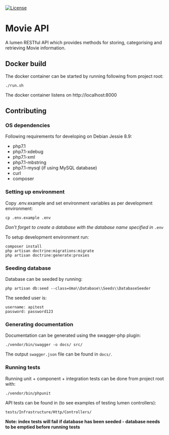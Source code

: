 [![License](https://img.shields.io/badge/license-Apache-blue.svg?style=flat-square)](LICENSE-2.0.txt)

# Movie API

A lumen RESTful API which provides methods for storing, categorising and retrieving Movie information.

## Docker build

The docker container can be started by running following from project root:

```
./run.sh
```

The docker container listens on http://localhost:8000

## Contributing

### OS dependencies

Following requirements for developing on Debian Jessie 8.9:

- php7.1
- php7.1-xdebug
- php7.1-xml
- php7.1-mbstring
- php7.1-mysql (if using MySQL database)
- curl
- composer

### Setting up environment

Copy .env.example and set environment variables as per development environment:

```
cp .env.example .env
```

_Don't forget to create a database with the database name specified in `.env`_

To setup development environment run:

```
composer install
php artisan doctrine:migrations:migrate
php artisan doctrine:generate:proxies
```

### Seeding database

Database can be seeded by running:

```
php artisan db:seed --class=Uma\\Database\\Seeds\\DatabaseSeeder
```

The seeded user is:

```
username: apitest
password: password123
```

### Generating documentation

Documentation can be generated using the swagger-php plugin:

```
./vendor/bin/swagger -o docs/ src/
```

The output `swagger.json` file can be found in `docs/`.

### Running tests

Running unit + component + integration tests can be done from project root with:

```
./vendor/bin/phpunit
```

API tests can be found in (to see examples of testing lumen controllers):

```
tests/Infrastructure/Http/Controllers/
```

**Note: index tests will fail if database has been seeded - database needs to be emptied before running tests**
